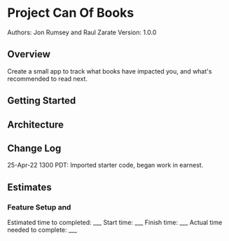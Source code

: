 # Project Can Of Books

Authors: Jon Rumsey and Raul Zarate
Version: 1.0.0

## Overview

Create a small app to track what books have impacted you, and what's recommended to read next.  

## Getting Started

## Architecture

## Change Log

25-Apr-22 1300 PDT: Imported starter code, began work in earnest.

## Estimates

### Feature Setup and 

Estimated time to completed: ___
Start time: ___
Finish time: ___
Actual time needed to complete: ___

